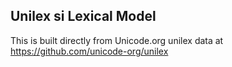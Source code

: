 Unilex si Lexical Model
----------------------

This is built directly from Unicode.org unilex data at
https://github.com/unicode-org/unilex
